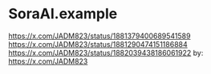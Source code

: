 # SoraAI.example
https://x.com/JADM823/status/1881379400689541589 https://x.com/JADM823/status/1881290474151186884 https://x.com/JADM823/status/1882039438186061922 by: https://x.com/JADM823
